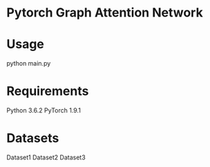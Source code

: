 # Pytorch Graph Attention Network

# Usage
python main.py

# Requirements
Python 3.6.2
PyTorch 1.9.1

# Datasets
Dataset1
Dataset2
Dataset3

